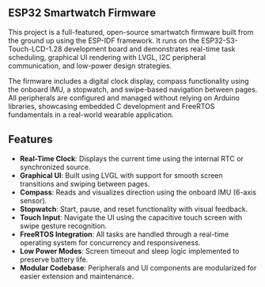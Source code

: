 ## ESP32 Smartwatch Firmware

This project is a full-featured, open-source smartwatch firmware built from the ground up using the ESP-IDF framework. It runs on the ESP32-S3-Touch-LCD-1.28 development board and demonstrates real-time task scheduling, graphical UI rendering with LVGL, I2C peripheral communication, and low-power design strategies.

The firmware includes a digital clock display, compass functionality using the onboard IMU, a stopwatch, and swipe-based navigation between pages. All peripherals are configured and managed without relying on Arduino libraries, showcasing embedded C development and FreeRTOS fundamentals in a real-world wearable application.
## Features

- **Real-Time Clock**: Displays the current time using the internal RTC or synchronized source.
- **Graphical UI**: Built using LVGL with support for smooth screen transitions and swiping between pages.
- **Compass**: Reads and visualizes direction using the onboard IMU (6-axis sensor).
- **Stopwatch**: Start, pause, and reset functionality with visual feedback.
- **Touch Input**: Navigate the UI using the capacitive touch screen with swipe gesture recognition.
- **FreeRTOS Integration**: All tasks are handled through a real-time operating system for concurrency and responsiveness.
- **Low Power Modes**: Screen timeout and sleep logic implemented to preserve battery life.
- **Modular Codebase**: Peripherals and UI components are modularized for easier extension and maintenance.
